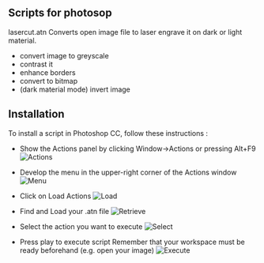 Scripts for photosop
--------------------

  lasercut.atn
    Converts open image file to laser engrave it on
    dark or light material.
  - convert image to greyscale
  - contrast it
  - enhance borders
  - convert to bitmap
  - (dark material mode) invert image

Installation
------------
To install a script in Photoshop CC, follow these instructions :

  - Show the Actions panel by clicking Window->Actions or pressing Alt+F9
  ![Actions](https://raw.github.com/pciavald/photoshop_scripts/master/tutorial/1.png)

  - Develop the menu in the upper-right corner of the Actions window
  ![Menu](https://raw.github.com/pciavald/photoshop_scripts/master/tutorial/2.png)

  - Click on Load Actions
  ![Load](https://raw.github.com/pciavald/photoshop_scripts/master/tutorial/3.png)

  - Find and Load your .atn file
  ![Retrieve](https://raw.github.com/pciavald/photoshop_scripts/master/tutorial/4.png)

  - Select the action you want to execute
  ![Select](https://raw.github.com/pciavald/photoshop_scripts/master/tutorial/5.png)

  - Press play to execute script
    Remember that your workspace must be ready beforehand (e.g. open your image)
  ![Execute](https://raw.github.com/pciavald/photoshop_scripts/master/tutorial/6.png)
